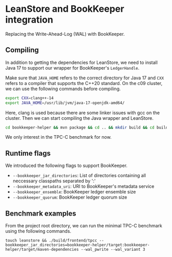 # LeanStore and BookKeeper integration

Replacing the Write-Ahead-Log (WAL) with BookKeeper.

## Compiling

In addition to getting the dependencies for LeanStore, we need to install Java 17 to support our wrapper for BookKeeper's `LedgerHandle`.

Make sure that `JAVA_HOME` refers to the correct directory for Java 17 and `CXX` refers to a compiler that supports the C++20 standard. On the c09 cluster, we can use the following commands before compiling.

```bash
export CXX=clang++-14
export JAVA_HOME=/usr/lib/jvm/java-17-openjdk-amd64/
```

Here, clang is used because there are some linker issues with gcc on the cluster. Then we can start compiling the Java wrapper and LeanStore.

```bash
cd bookkeeper-helper && mvn package && cd .. && mkdir build && cd build && cmake -DCMAKE_BUILD_TYPE=RelWithDebInfo .. && make tpcc
```

We only interest in the TPC-C benchmark for now.

## Runtime flags

We introduced the following flags to support BookKeeper.
+ `--bookkeeper_jar_directories`: List of directories containing all neccessary classpaths separated by ':'
+ `--bookkeeper_metadata_uri`: URI to BookKeeper's metadata service
+ `--bookkeeper_ensemble`: BookKeeper ledger ensemble size
+ `--bookkeeper_quorum`: BookKeeper ledger quorum size

## Benchmark examples

From the project root directory, we can run the minimal TPC-C benchmark using the following commands.

```
touch leanstore && ./build/frontend/tpcc --bookkeeper_jar_directories=bookkeeper-helper/target:bookkeeper-helper/target/maven-dependencies --wal_pwrite --wal_variant 3
```
